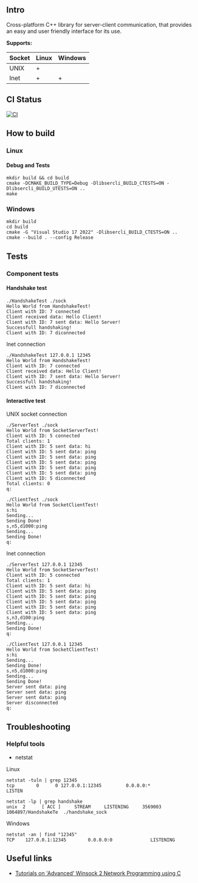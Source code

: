 ## Intro
Cross-platform C++ library for server-client communication, that provides an easy and user friendly interface for its use.

**Supports:**

|Socket|Linux|Windows|
|------|-----|-------|
|UNIX  |  +  |       |
|Inet  |  +  |   +   |

## CI Status
[![CI](https://github.com/nkh-lab/libsercli/actions/workflows/ci.yml/badge.svg)](https://github.com/nkh-lab/libsercli/actions/workflows/ci.yml)

## How to build
### Linux
#### Debug and Tests
```
mkdir build && cd build
cmake -DCMAKE_BUILD_TYPE=Debug -Dlibsercli_BUILD_CTESTS=ON -Dlibsercli_BUILD_UTESTS=ON ..
make
```
### Windows
```
mkdir build
cd build
cmake -G "Visual Studio 17 2022" -Dlibsercli_BUILD_CTESTS=ON ..
cmake --build . --config Release
```

## Tests
### Component tests
#### Handshake test
```
./HandshakeTest ./sock
Hello World from HandshakeTest!
Client with ID: 7 connected
Client received data: Hello Client!
Client with ID: 7 sent data: Hello Server!
Successfull handshaking!
Client with ID: 7 diconnected
```
Inet connection
```
./HandshakeTest 127.0.0.1 12345
Hello World from HandshakeTest!
Client with ID: 7 connected
Client received data: Hello Client!
Client with ID: 7 sent data: Hello Server!
Successfull handshaking!
Client with ID: 7 diconnected
```

#### Interactive test
UNIX socket connection
```
./ServerTest ./sock
Hello World from SocketServerTest!
Client with ID: 5 connected
Total clients: 1
Client with ID: 5 sent data: hi
Client with ID: 5 sent data: ping
Client with ID: 5 sent data: ping
Client with ID: 5 sent data: ping
Client with ID: 5 sent data: ping
Client with ID: 5 sent data: ping
Client with ID: 5 diconnected
Total clients: 0
q:
```
```
./ClientTest ./sock
Hello World from SocketClientTest!
s:hi
Sending...
Sending Done!
s,n5,d1000:ping
Sending...
Sending Done!
q:
```
Inet connection
```
./ServerTest 127.0.0.1 12345
Hello World from SocketServerTest!
Client with ID: 5 connected
Total clients: 1
Client with ID: 5 sent data: hi
Client with ID: 5 sent data: ping
Client with ID: 5 sent data: ping
Client with ID: 5 sent data: ping
Client with ID: 5 sent data: ping
Client with ID: 5 sent data: ping
s,n3,d100:ping
Sending...
Sending Done!
q:
```
```
./ClientTest 127.0.0.1 12345
Hello World from SocketClientTest!
s:hi
Sending...
Sending Done!
s,n5,d1000:ping
Sending...
Sending Done!
Server sent data: ping
Server sent data: ping
Server sent data: ping
Server disconnected
q:
```

## Troubleshooting
### Helpful tools
* netstat

Linux
```
netstat -tuln | grep 12345
tcp        0      0 127.0.0.1:12345         0.0.0.0:*               LISTEN
```
```
netstat -lp | grep handshake
unix  2      [ ACC ]     STREAM     LISTENING     3569003  1064897/HandshakeTe  ./handshake_sock
```
Windows
```
netstat -an | find "12345"
TCP    127.0.0.1:12345        0.0.0.0:0              LISTENING
```

## Useful links

* [Tutorials on 'Advanced' Winsock 2 Network Programming using C](https://www.winsocketdotnetworkprogramming.com/winsock2programming/)